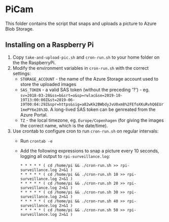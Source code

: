 # PiCam

This folder contains the script that snaps and uploads a picture to Azure Blob Storage.

## Installing on a Raspberry Pi

1. Copy `take-and-upload-pic.sh` and `cron-run.sh` to your home folder on the the RaspberryPi.
2. Modify the environment variables in `cron-run.sh` with the correct settings:
   * `STORAGE_ACCOUNT` - the name of the Azure Storage account used to store the uploaded images
   * `SAS_TOKEN` - a valid SAS token (without the preceding '?') - eg. `sv=2018-03-28&ss=b&srt=o&sp=rwlac&se=2019-10-19T13:00:00Z&st=2019-06-19T00:04:29Z&spr=https&sig=a82wKk2BWbdyJvU0xm8%2FEfoXKuRvhQ6EUr1mePY6e28%3D`. A long-lived SAS token can be genreated from the Azure Portal.
   * `TZ` - the local timezone, eg. `Europe/Copenhagen` (for giving the images the correct name, which is the date/time).
3. Use crontab to configure cron to run `cron-run.sh` on regular intervals:
   * Run `crontab -e`
   * Add the following expressions to snap a picture every 10 seconds, logging all output to `rpi-surveillance.log`:

         * * * * * ( cd /home/pi && ./cron-run.sh >> rpi-surveillance.log 2>&1 )
         * * * * * ( cd /home/pi && ./cron-run.sh 10 >> rpi-surveillance.log 2>&1 )
         * * * * * ( cd /home/pi && ./cron-run.sh 20 >> rpi-surveillance.log 2>&1 )
         * * * * * ( cd /home/pi && ./cron-run.sh 30 >> rpi-surveillance.log 2>&1 )
         * * * * * ( cd /home/pi && ./cron-run.sh 40 >> rpi-surveillance.log 2>&1 )
         * * * * * ( cd /home/pi && ./cron-run.sh 50 >> rpi-surveillance.log 2>&1 )
